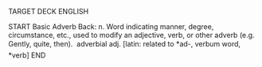 TARGET DECK
ENGLISH

START
Basic
Adverb
Back: n. Word indicating manner, degree, circumstance, etc., used to modify an adjective, verb, or other adverb (e.g. Gently, quite, then).  adverbial adj. [latin: related to *ad-, verbum word, *verb]
END
